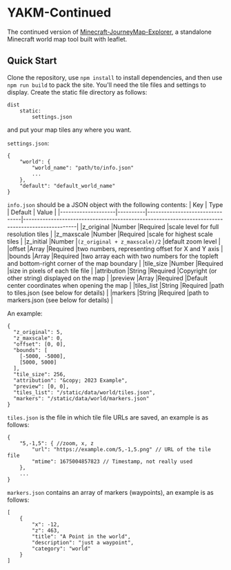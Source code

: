 # YAKM-Continued

The continued version of [Minecraft-JourneyMap-Explorer](https://github.com/wfjsw/Minecraft-JourneyMap-Explorer), a standalone Minecraft world map tool built with leaflet.

## Quick Start
Clone the repository, use `npm install` to install dependencies, and then use `npm run build` to pack the site.
You'll need the tile files and settings to display.
Create the static file directory as follows:
```
dist
    static:
        settings.json

```
and put your map tiles any where you want.

`settings.json`:
```
{
    "world": {
        "world_name": "path/to/info.json"
        ...
    },
    "default": "default_world_name"
}
```

`info.json` should be a JSON object with the following contents:
|        Key         |   Type   | Default                        |     Value                                                                                       |
|--------------------|----------|--------------------------------|-------------------------------------------------------------------------------------------------|
|z_original          |Number    |Required                        |scale level for full resolution tiles                                                            |
|z_maxscale          |Number    |Required                        |scale for highest scale tiles                                                                    |
|z_initial           |Number    |`(z_original + z_maxscale)/2`   |default zoom level                                                                               |
|offset              |Array     |Required                        |two numbers, representing offset for X and Y axis                                                |
|bounds              |Array     |Required                        |two array each with two numbers for the topleft and bottom-right corner of the map boundary      |
|tile_size           |Number    |Required                        |size in pixels of each tile file                                                                 |
|attribution         |String    |Required                        |Copyright (or other string) displayed on the map                                                 |
|preview             |Array     |Required                        |Default center coordinates when opening the map                                                  |
|tiles_list          |String    |Required                        |path to tiles.json (see below for details)                                                       |
|markers             |String    |Required                        |path to markers.json (see below for details)                                                     |

An example: 
```
{
  "z_original": 5,
  "z_maxscale": 0,
  "offset": [0, 0],
  "bounds": [
    [-5000, -5000],
    [5000, 5000]
  ],
  "tile_size": 256,
  "attribution": "&copy; 2023 Example",
  "preview": [0, 0],
  "tiles_list": "/static/data/world/tiles.json",
  "markers": "/static/data/world/markers.json"
}

```

`tiles.json` is the file in which tile file URLs are saved, an example is as follows: 
```
{
    "5,-1,5": { //zoom, x, z
        "url": "https://example.com/5,-1,5.png" // URL of the tile file
        "mtime": 1675004857823 // Timestamp, not really used
    },
    ...
}
```

`markers.json` contains an array of markers (waypoints), an example is as follows: 
```
[
    {
        "x": -12,
        "z": 463,
        "title": "A Point in the world",
        "description": "just a waypoint",
        "category": "world"
    }
]
```